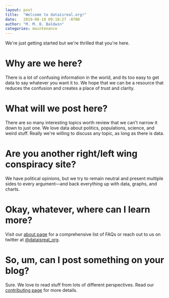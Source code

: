 ```yaml
---
layout: post
title:  "Welcome to dataisreal.org!"
date:   2019-08-10 09:18:27 -0700
author: "M. M. B. Baldwin"
categories: maintenance
---
```

We're just getting started but we're thrilled that you're here.

# Why are we here?
There is a lot of confusing information in the world, and its too easy to get data to say whatever you want it to. We
hope that we can be a resource that reduces the confusion and creates a place of trust and clarity.

# What will we post here?
There are so many interesting topics worth review that we can't narrow it down to just one. We love data about politics, 
populations, science, and weird stuff. Really we're willing to discuss any topic, as long as there is data.

# Are you another right/left wing conspiracy site?
We have political opinions, but we try to remain neutral and present multiple sides to every argument—and back everything 
up with data, graphs, and charts.

# Okay, whatever, where can I learn more?
Visit our [about page](/about) for a comprehensive list of FAQs or reach out to us on twitter at [@dataisreal_org](https://twitter.com/dataisreal_org).

# So, um, can I post something on your blog?
Sure. We love to read stuff from lots of different perspectives. Read our [contributing page](/contributing) for more details.
